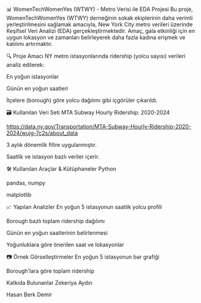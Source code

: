 📊 WomenTechWomenYes (WTWY) - Metro Verisi ile EDA Projesi
Bu proje, WomenTechWomenYes (WTWY) derneğinin sokak ekiplerinin daha verimli yerleştirilmesini sağlamak amacıyla, New York City metro verileri üzerinde Keşifsel Veri Analizi (EDA) gerçekleştirmektedir.
Amaç, gala etkinliği için en uygun lokasyon ve zamanları belirleyerek daha fazla kadına erişmek ve katılımı artırmaktır.

🔍 Proje Amacı
NY metro istasyonlarında ridership (yolcu sayısı) verileri analiz edilerek:

En yoğun istasyonlar

Günün en yoğun saatleri

İlçelere (borough) göre yolcu dağılımı
gibi içgörüler çıkarıldı.

🗃️ Kullanılan Veri Seti
MTA Subway Hourly Ridership: 2020-2024

https://data.ny.gov/Transportation/MTA-Subway-Hourly-Ridership-2020-2024/wujg-7c2s/about_data

3 aylık dönemlik filtre uygulanmıştır.

Saatlik ve istasyon bazlı veriler içerir.

🛠️ Kullanılan Araçlar & Kütüphaneler
Python

pandas, numpy

matplotlib

📈 Yapılan Analizler
En yoğun 5 istasyonun saatlik yolcu profili

Borough bazlı toplam ridership dağılımı

Günün en yoğun saatlerinin belirlenmesi

Yoğunluklara göre önerilen saat ve lokasyonlar

📷 Örnek Görselleştirmeler
En yoğun 5 istasyonun bar grafiği

Borough'lara göre toplam ridership

Katkıda Bulunanlar
Zekeriya Aydın

Hasan Berk Demir
